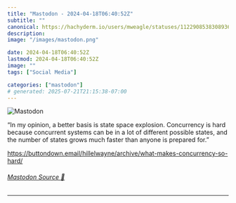```yaml
---
title: "Mastodon - 2024-04-18T06:40:52Z"
subtitle: ""
canonical: https://hachyderm.io/users/mweagle/statuses/112290853830893688
description:
image: "/images/mastodon.png"

date: 2024-04-18T06:40:52Z
lastmod: 2024-04-18T06:40:52Z
image: ""
tags: ["Social Media"]

categories: ["mastodon"]
# generated: 2025-07-21T21:15:38-07:00
---
```

![Mastodon](/images/mastodon.png)

<p>“In my opinion, a better basis is state space explosion. Concurrency is hard because concurrent systems can be in a lot of different possible states, and the number of states grows much faster than anyone is prepared for.”</p><p><a href="https://buttondown.email/hillelwayne/archive/what-makes-concurrency-so-hard/" target="_blank" rel="nofollow noopener noreferrer" translate="no"><span class="invisible">https://</span><span class="ellipsis">buttondown.email/hillelwayne/a</span><span class="invisible">rchive/what-makes-concurrency-so-hard/</span></a></p>


###### [Mastodon Source 🐘](https://hachyderm.io/@mweagle/112290853830893688)

___

